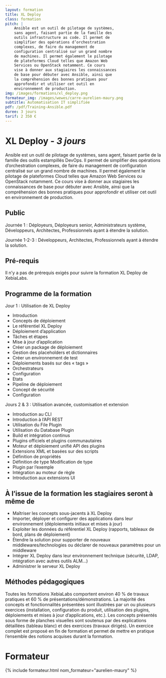 ```yaml
---
layout: formation
title: XL Deploy
class: formation
pitch: |
    Ansible est un outil de pilotage de systèmes,
    sans agent, faisant partie de la famille des
    outils infrastructure as code. Il permet de
    simplifier des opérations d’orchestration
    complexes, de faire du management de
    configuration centralisé sur un grand nombre
    de machines. Il permet également le pilotage
    de plateformes Cloud telles que Amazon Web
    Services ou OpenStack notamment. Ce cours
    vise à donner aux stagiaires les connaissances
    de base pour débuter avec Ansible, ainsi que
    la compréhension des bonnes pratiques pour
    approfondir et utiliser cet outil en
    environnement de production.
img: /images/formations/xl_deploy.png
formateur_img: /images/wewes/carre-aurelien-maury.png
subtitle: Automatisation IT simplifiée
pdf: /pdf/Training-Ansible.pdf
duree: 3 jours
tarif: 2 350 €
---
```


# XL Deploy - *3 jours*

Ansible est un outil de pilotage de systèmes, sans agent, faisant partie de la famille des outils estampillés DevOps. Il permet de simplifier des opérations d’orchestration complexes, de faire du management de configuration centralisé sur un grand nombre de machines. Il permet également le pilotage de plateformes Cloud telles que Amazon Web Services ou OpenStack notamment. Ce cours vise à donner aux stagiaires les connaissances de base pour débuter avec Ansible, ainsi que la compréhension des bonnes pratiques pour approfondir et utiliser cet outil en environnement de production.

## Public

Journée 1 : Déployeurs, Déployeurs senior, Administrateurs système, Développeurs, Architectes, Professionnels ayant à étendre la solution.

Journée 1-2-3 : Développeurs, Architectes, Professionnels ayant à étendre la solution.

## Pré-requis

Il n’y a pas de prérequis exigés pour suivre la formation XL Deploy de XebiaLabs.

## Programme de la formation

Jour 1 : Utilisation de XL Deploy
* Introduction
* Concepts de déploiement
* Le référentiel XL Deploy
* Déploiement d’application
* Tâches et étapes
* Mise à jour d’application
* Créer un package de déploiement
* Gestion des placeholders et dictionnaires
* Créer un environnement de test
* Déploiements basés sur des « tags »
* Orchestrateurs
* Configuration
* Etats
* Pipeline de déploiement
* Concept de sécurité
* Configuration

Jours 2 & 3 : Utilisation avancée, customisation et extension
* Introduction au CLI
* Introduction à l’API REST
* Utilisation du File Plugin 
* Utilisation du Database Plugin
* Build et intégration continus 
* Plugins officiels et plugins communautaires 
* Moteur et déploiement unifié API des plugins 
* Extensions XML et basées sur des scripts
* Définition de propriétés 
* Définition de type Modification de type
* Plugin par l’exemple 
* Intégration au moteur de règle
* Introduction aux extensions UI

## À l’issue de la formation les stagiaires seront à même de

* Maîtriser les concepts sous-jacents à XL Deploy
* Importer, déployer et configurer des applications dans leur environnement (déploiements initiaux et mises à jour)
* Exploiter les données du référentiel XL Deploy (rapports, tableaux de bord, plans de déploiement)
* Étendre la solution pour supporter de nouveaux middlewares/technologies ou déclarer de nouveaux paramètres pour un middleware
* Intégrer XL Deploy dans leur environnement technique (sécurité, LDAP, intégration avec autres outils ALM…)
* Administrer le serveur XL Deploy

## Méthodes pédagogiques

Toutes les formations XebiaLabs comportent environ 40 % de travaux pratiques et 60 % de présentations/démonstrations. La majorité des concepts et fonctionnalités présentées sont illustrées par un ou plusieurs exercices (installation, configuration du produit, utilisation des plugins, déploiements et mises à jour d’applications, etc.).
Les concepts présentés sous forme de planches visuelles sont soutenus par des explications détaillées (tableau blanc) et des exercices (travaux dirigés). Un exercice complet est proposé en fin de formation et permet de mettre en pratique l’ensemble des notions acquises durant la formation.

# Formateur

{% include formateur.html nom_formateur="aurelien-maury" %}

